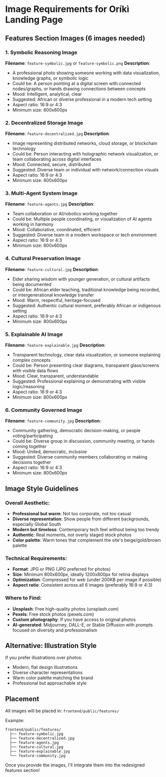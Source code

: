 # Image Requirements for Oríkì Landing Page

## Features Section Images (6 images needed)

### 1. Symbolic Reasoning Image
**Filename**: `feature-symbolic.jpg` or `feature-symbolic.png`
**Description**: 
- A professional photo showing someone working with data visualization, knowledge graphs, or symbolic logic
- Could be: A person pointing at a digital screen with connected nodes/graphs, or hands drawing connections between concepts
- Mood: Intelligent, analytical, clear
- Suggested: African or diverse professional in a modern tech setting
- Aspect ratio: 16:9 or 4:3
- Minimum size: 800x600px

### 2. Decentralized Storage Image
**Filename**: `feature-decentralized.jpg`
**Description**:
- Image representing distributed networks, cloud storage, or blockchain technology
- Could be: Person interacting with holographic network visualization, or team collaborating across digital interfaces
- Mood: Connected, secure, distributed
- Suggested: Diverse team or individual with network/connection visuals
- Aspect ratio: 16:9 or 4:3
- Minimum size: 800x600px

### 3. Multi-Agent System Image
**Filename**: `feature-agents.jpg`
**Description**:
- Team collaboration or AI/robotics working together
- Could be: Multiple people coordinating, or visualization of AI agents working in harmony
- Mood: Collaborative, coordinated, efficient
- Suggested: Diverse team in a modern workspace or tech environment
- Aspect ratio: 16:9 or 4:3
- Minimum size: 800x600px

### 4. Cultural Preservation Image
**Filename**: `feature-cultural.jpg`
**Description**:
- Elder sharing wisdom with younger generation, or cultural artifacts being documented
- Could be: African elder teaching, traditional knowledge being recorded, or intergenerational knowledge transfer
- Mood: Warm, respectful, heritage-focused
- Suggested: Authentic cultural moment, preferably African or indigenous setting
- Aspect ratio: 16:9 or 4:3
- Minimum size: 800x600px

### 5. Explainable AI Image
**Filename**: `feature-explainable.jpg`
**Description**:
- Transparent technology, clear data visualization, or someone explaining complex concepts
- Could be: Person presenting clear diagrams, transparent glass/screens with visible data flows
- Mood: Clear, transparent, understandable
- Suggested: Professional explaining or demonstrating with visible logic/reasoning
- Aspect ratio: 16:9 or 4:3
- Minimum size: 800x600px

### 6. Community Governed Image
**Filename**: `feature-community.jpg`
**Description**:
- Community gathering, democratic decision-making, or people voting/participating
- Could be: Diverse group in discussion, community meeting, or hands coming together
- Mood: United, democratic, inclusive
- Suggested: Diverse community members collaborating or making decisions together
- Aspect ratio: 16:9 or 4:3
- Minimum size: 800x600px

## Image Style Guidelines

### Overall Aesthetic:
- **Professional but warm**: Not too corporate, not too casual
- **Diverse representation**: Show people from different backgrounds, especially Global South
- **Modern but timeless**: Contemporary tech feel without being too trendy
- **Authentic**: Real moments, not overly staged stock photos
- **Color palette**: Warm tones that complement the site's beige/gold/brown palette

### Technical Requirements:
- **Format**: JPG or PNG (JPG preferred for photos)
- **Size**: Minimum 800x600px, ideally 1200x800px for retina displays
- **Optimization**: Compressed for web (under 200KB per image if possible)
- **Aspect ratio**: Consistent across all 6 images (preferably 16:9 or 4:3)

### Where to Find:
- **Unsplash**: Free high-quality photos (unsplash.com)
- **Pexels**: Free stock photos (pexels.com)
- **Custom photography**: If you have access to original photos
- **AI-generated**: Midjourney, DALL-E, or Stable Diffusion with prompts focused on diversity and professionalism

## Alternative: Illustration Style
If you prefer illustrations over photos:
- Modern, flat design illustrations
- Diverse character representations
- Warm color palette matching the brand
- Professional but approachable style

## Placement
All images will be placed in: `frontend/public/features/`

Example:
```
frontend/public/features/
  ├── feature-symbolic.jpg
  ├── feature-decentralized.jpg
  ├── feature-agents.jpg
  ├── feature-cultural.jpg
  ├── feature-explainable.jpg
  └── feature-community.jpg
```

Once you provide the images, I'll integrate them into the redesigned features section!
